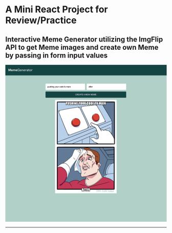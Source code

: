 # A Mini React Project for Review/Practice

## Interactive Meme Generator utilizing the ImgFlip API to get Meme images and create own Meme by passing in form input values

<img  alt="Screen Shot 1" src="./src/assets/screencap.png">
<hr />
